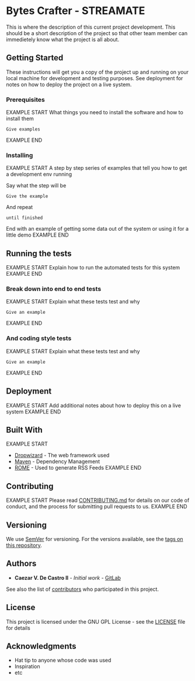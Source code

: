 # Bytes Crafter - STREAMATE

This is where the description of this current project development. This should be a short description of the project so that other team member can immedietely know what the project is all about.

## Getting Started

These instructions will get you a copy of the project up and running on your local machine for development and testing purposes. See deployment for notes on how to deploy the project on a live system.

### Prerequisites

EXAMPLE START
What things you need to install the software and how to install them

```
Give examples
```
EXAMPLE END

### Installing

EXAMPLE START
A step by step series of examples that tell you how to get a development env running

Say what the step will be

```
Give the example
```

And repeat

```
until finished
```

End with an example of getting some data out of the system or using it for a little demo
EXAMPLE END

## Running the tests

EXAMPLE START
Explain how to run the automated tests for this system
EXAMPLE END

### Break down into end to end tests

EXAMPLE START
Explain what these tests test and why

```
Give an example
```
EXAMPLE END

### And coding style tests

EXAMPLE START
Explain what these tests test and why

```
Give an example
```
EXAMPLE END

## Deployment

EXAMPLE START
Add additional notes about how to deploy this on a live system
EXAMPLE END

## Built With

EXAMPLE START
* [Dropwizard](http://www.dropwizard.io/1.0.2/docs/) - The web framework used
* [Maven](https://maven.apache.org/) - Dependency Management
* [ROME](https://rometools.github.io/rome/) - Used to generate RSS Feeds
EXAMPLE END

## Contributing

EXAMPLE START
Please read [CONTRIBUTING.md](https://gist.github.com/PurpleBooth/b24679402957c63ec426) for details on our code of conduct, and the process for submitting pull requests to us.
EXAMPLE END

## Versioning

We use [SemVer](http://semver.org/) for versioning. For the versions available, see the [tags on this repository](https://github.com/bytescrafter-wordpress/wordpress-theme-template/tags). 

## Authors

* **Caezar V. De Castro II** - *Initial work* - [GitLab](https://gitlab.com/BytesCrafter)

See also the list of [contributors](https://github.com/bytescrafter-wordpress/wordpress-theme-template) who participated in this project.

## License

This project is licensed under the GNU GPL License - see the [LICENSE](LICENSE) file for details

## Acknowledgments

* Hat tip to anyone whose code was used
* Inspiration
* etc